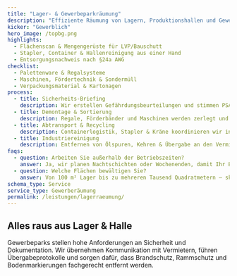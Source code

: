 ```yaml
---
title: "Lager- & Gewerbeparkräumung"
description: "Effiziente Räumung von Lagern, Produktionshallen und Gewerbeparks inklusive Gefahrstoff-Handling."
kicker: "Gewerblich"
hero_image: /topbg.png
highlights:
  - Flächenscan & Mengengerüste für LVP/Bauschutt
  - Stapler, Container & Hallenreinigung aus einer Hand
  - Entsorgungsnachweis nach §24a AWG
checklist:
  - Palettenware & Regalsysteme
  - Maschinen, Fördertechnik & Sondermüll
  - Verpackungsmaterial & Kartonagen
process:
  - title: Sicherheits-Briefing
    description: Wir erstellen Gefährdungsbeurteilungen und stimmen PSA-Anforderungen ab.
  - title: Demontage & Sortierung
    description: Regale, Förderbänder und Maschinen werden zerlegt und sortenrein getrennt.
  - title: Abtransport & Recycling
    description: Containerlogistik, Stapler & Kräne koordinieren wir intern.
  - title: Industriereinigung
    description: Entfernen von Ölspuren, Kehren & Übergabe an den Vermieter.
faqs:
  - question: Arbeiten Sie außerhalb der Betriebszeiten?
    answer: Ja, wir planen Nachtschichten oder Wochenenden, damit Ihr Betrieb weiterläuft.
  - question: Welche Flächen bewältigen Sie?
    answer: Von 100 m² Lager bis zu mehreren Tausend Quadratmetern – skalierbar mit Partnern.
schema_type: Service
service_type: Gewerberäumung
permalink: /leistungen/lagerraeumung/
---
```

## Alles raus aus Lager & Halle

Gewerbeparks stellen hohe Anforderungen an Sicherheit und Dokumentation. Wir übernehmen Kommunikation mit Vermietern, führen Übergabeprotokolle und sorgen dafür, dass Brandschutz, Rammschutz und Bodenmarkierungen fachgerecht entfernt werden.
